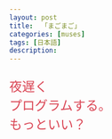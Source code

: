 ```yaml
---
layout: post
title:  「まごまご」
categories: [muses]
tags: [日本語]
description: 
---
```


<p style="font-size:23px;color:#da4453;font-weight:400;">
夜遅く<br>
プログラムする。<br>
もっといい？</p>
